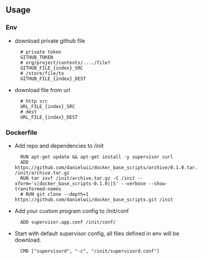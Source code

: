 ## Usage

### Env

- download private github file

        # private token
        GITHUB_TOKEN
        # org/project/contents/..../file?
        GITHUB_FILE_{index}_SRC
        # /store/file/to
        GITHUB_FILE_{index}_DEST

- download file from url

        # http src
        URL_FILE_{index}_SRC
        # dest
        URL_FILE_{index}_DEST

### Dockerfile

- Add repo and dependencies to /init

        RUN apt-get update && apt-get install -y supervisor curl
        ADD https://github.com/danielwii/docker_base_scripts/archive/0.1.0.tar.gz /init/archive.tar.gz
        RUN tar zxvf /init/archive.tar.gz -C /init --xform='s|docker_base_scripts-0.1.0||S' --verbose --show-transformed-names
        # RUN git clone --depth=1 https://github.com/danielwii/docker_base_scripts.git /init

- Add your custom program config to /init/conf

        ADD supervisor.app.conf /init/conf/

- Start with default supervisor config, all files defined in env will be download.

        CMD ["supervisord", "-c", "/init/supervisord.conf"]
